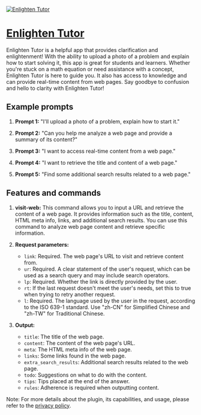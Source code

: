 [![Enlighten Tutor](https://files.oaiusercontent.com/file-khDlMV1C2IZXSJFOfkdnjK7q?se=2123-10-17T07%3A47%3A48Z&sp=r&sv=2021-08-06&sr=b&rscc=max-age%3D31536000%2C%20immutable&rscd=attachment%3B%20filename%3D5634a1fc-a385-4794-a443-2d883bda7a2e.png&sig=Q32V8855B8U8Dl6MbTDj2jlccafTcWu/6ErRJZzFOxk%3D)](https://chat.openai.com/g/g-tM5EBMGEF-enlighten-tutor)

# [Enlighten Tutor](https://chat.openai.com/g/g-tM5EBMGEF-enlighten-tutor)

Enlighten Tutor is a helpful app that provides clarification and enlightenment! With the ability to upload a photo of a problem and explain how to start solving it, this app is great for students and learners. Whether you're stuck on a math equation or need assistance with a concept, Enlighten Tutor is here to guide you. It also has access to knowledge and can provide real-time content from web pages. Say goodbye to confusion and hello to clarity with Enlighten Tutor!

## Example prompts

1. **Prompt 1:** "I'll upload a photo of a problem, explain how to start it."

2. **Prompt 2:** "Can you help me analyze a web page and provide a summary of its content?"

3. **Prompt 3:** "I want to access real-time content from a web page."

4. **Prompt 4:** "I want to retrieve the title and content of a web page."

5. **Prompt 5:** "Find some additional search results related to a web page."

## Features and commands

1. **visit-web:** This command allows you to input a URL and retrieve the content of a web page. It provides information such as the title, content, HTML meta info, links, and additional search results. You can use this command to analyze web page content and retrieve specific information.

2. **Request parameters:**
   - `link`: Required. The web page's URL to visit and retrieve content from.
   - `ur`: Required. A clear statement of the user's request, which can be used as a search query and may include search operators.
   - `lp`: Required. Whether the link is directly provided by the user.
   - `rt`: If the last request doesn't meet the user's needs, set this to true when trying to retry another request.
   - `l`: Required. The language used by the user in the request, according to the ISO 639-1 standard. Use "zh-CN" for Simplified Chinese and "zh-TW" for Traditional Chinese.

3. **Output:**
   - `title`: The title of the web page.
   - `content`: The content of the web page's URL.
   - `meta`: The HTML meta info of the web page.
   - `links`: Some links found in the web page.
   - `extra_search_results`: Additional search results related to the web page.
   - `todo`: Suggestions on what to do with the content.
   - `tips`: Tips placed at the end of the answer.
   - `rules`: Adherence is required when outputting content.

Note: For more details about the plugin, its capabilities, and usage, please refer to the [privacy policy](https://gpts.webpilot.ai/privacy_policy.html).